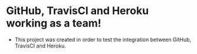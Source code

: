 # GitHub, TravisCI and Heroku working as a team!

- This project was created in order to test the integration between GitHub, TravisCI and Heroku. 
